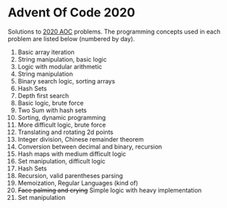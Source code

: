 # Advent Of Code 2020

Solutions to [2020 AOC](https://adventofcode.com/2020) problems. The programming concepts used in
each problem are listed below (numbered by day).

1. Basic array iteration
2. String manipulation, basic logic
3. Logic with modular arithmetic
4. String manipulation
5. Binary search logic, sorting arrays
6. Hash Sets
7. Depth first search
8. Basic logic, brute force
9. Two Sum with hash sets
10. Sorting, dynamic programming
11. More difficult logic, brute force
12. Translating and rotating 2d points
13. Integer division, Chinese remainder theorem
14. Conversion between decimal and binary, recursion
15. Hash maps with medium difficult logic
16. Set manipulation, difficult logic
17. Hash Sets
18. Recursion, valid parentheses parsing
19. Memoization, Regular Languages (kind of)
20. ~~Face palming and crying~~ Simple logic with heavy implementation
21. Set manipulation
